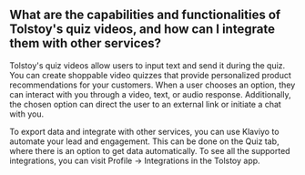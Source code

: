 ## What are the capabilities and functionalities of Tolstoy's quiz videos, and how can I integrate them with other services?

Tolstoy's quiz videos allow users to input text and send it during the quiz. You can create shoppable video quizzes that provide personalized product recommendations for your customers. When a user chooses an option, they can interact with you through a video, text, or audio response. Additionally, the chosen option can direct the user to an external link or initiate a chat with you. 

To export data and integrate with other services, you can use Klaviyo to automate your lead and engagement. This can be done on the Quiz tab, where there is an option to get data automatically. To see all the supported integrations, you can visit Profile -> Integrations in the Tolstoy app.
